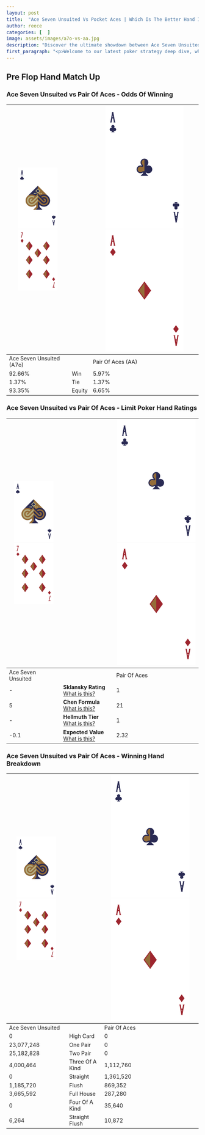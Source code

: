 ```yaml
---
layout: post
title:  "Ace Seven Unsuited Vs Pocket Aces | Which Is The Better Hand In Poker? A Complete Guide"
author: reece
categories: [  ]
image: assets/images/a7o-vs-aa.jpg
description: "Discover the ultimate showdown between Ace Seven Unsuited and Pair Of Aces in poker! Uncover the odds, strategies, and scenarios where one hand triumphs over the other. Get ready to up your poker game with this thrilling analysis."
first_paragraph: "<p>Welcome to our latest poker strategy deep dive, where we're pitting two distinct hands against each other in a high-stakes showdown: Ace Seven Unsuited vs Pair Of Aces.</p><p>In the dynamic world of poker, every decision counts, and knowing which hand holds the upper hand is key to your success at the table.</p><p>In this article, we'll dissect these two hands, explore the scenarios where one dominates the other, and equip you with the knowledge to make strategic choices that can tip the odds in your favor.</p><p>Get ready to unravel the intriguing dynamics of these poker hands and elevate your game to new heights.</p>"
---
```




[comment]: # (sp0)

## Pre Flop Hand Match Up

<div class="table hand-ratings" markdown="1"> 



### Ace Seven Unsuited vs Pair Of Aces - Odds Of Winning


    
| ![image info](assets/images/hand1/A.png) ![image info](assets/images/hand1/7o.png) |  | ![image info](assets/images/hand2/A.png) ![image info](assets/images/hand2/Ao.png) |
| -------- | -------- | -------- |
| Ace Seven Unsuited (A7o) |  | Pair Of Aces (AA) |
| 92.66% | Win | 5.97% |
| 1.37% | Tie | 1.37% |
| 93.35% | Equity | 6.65% |




[comment]: # (sp1)



### Ace Seven Unsuited vs Pair Of Aces - Limit Poker Hand Ratings


    
| ![image info](assets/images/hand1/A.png) ![image info](assets/images/hand1/7o.png) |  | ![image info](assets/images/hand2/A.png) ![image info](assets/images/hand2/Ao.png) |
| -------- | -------- | -------- |
| Ace Seven Unsuited |  | Pair Of Aces |
| - | **Sklansky Rating** [What is this?](/sklansky-rating-explained) | 1 |
| 5 | **Chen Formula** [What is this?](/chen-formula-explained) | 21 |
| - | **Hellmuth Tier** [What is this?](/Hellmuth-tier-explained) | 1 |
| -0.1 | **Expected Value** [What is this?](/expected-value-explained) | 2.32 |




[comment]: # (sp2)



### Ace Seven Unsuited vs Pair Of Aces - Winning Hand Breakdown


    
| ![image info](assets/images/hand1/A.png) ![image info](assets/images/hand1/7o.png) |  | ![image info](assets/images/hand2/A.png) ![image info](assets/images/hand2/Ao.png) |
| -------- | -------- | -------- |
| Ace Seven Unsuited |  | Pair Of Aces |
| 0 | High Card | 0 |
| 23,077,248 | One Pair | 0 |
| 25,182,828 | Two Pair | 0 |
| 4,000,464 | Three Of A Kind | 1,112,760 |
| 0 | Straight | 1,361,520 |
| 1,185,720 | Flush | 869,352 |
| 3,665,592 | Full House | 287,280 |
| 0 | Four Of A Kind | 35,640 |
| 6,264 | Straight Flush | 10,872 |




[comment]: # (sp3)



</div>

[comment]: # (sp4)



[comment]: # (sp5)


